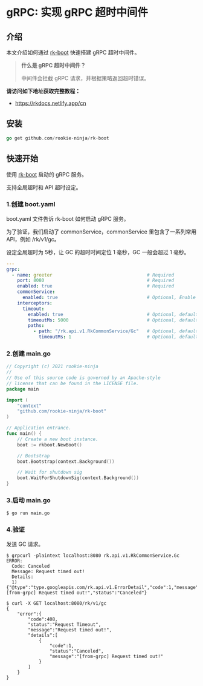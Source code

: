 # gRPC: 实现 gRPC 超时中间件

## 介绍
本文介绍如何通过 [rk-boot](https://github.com/rookie-ninja/rk-boot) 快速搭建 gRPC 超时中间件。

> **什么是 gRPC 超时中间件？** 
>
> 中间件会拦截 gRPC 请求，并根据策略返回超时错误。

**请访问如下地址获取完整教程：**

- https://rkdocs.netlify.app/cn

## 安装
```go
go get github.com/rookie-ninja/rk-boot
```

## 快速开始
使用 [rk-boot](https://github.com/rookie-ninja/rk-boot) 启动的 gRPC 服务。

支持全局超时和 API 超时设定。

### 1.创建 boot.yaml
boot.yaml 文件告诉 rk-boot 如何启动 gRPC 服务。

为了验证，我们启动了 commonService，commonService 里包含了一系列常用 API，例如 /rk/v1/gc。

设定全局超时为 5秒，让 GC 的超时时间定位 1 毫秒，GC 一般会超过 1 毫秒。

```yaml
---
grpc:
  - name: greeter                                   # Required
    port: 8080                                      # Required
    enabled: true                                   # Required
    commonService:
      enabled: true                                 # Optional, Enable common service for testing
    interceptors:
      timeout:
        enabled: true                               # Optional, default: false
        timeoutMs: 5000                             # Optional, default: 5000
        paths: 
          - path: "/rk.api.v1.RkCommonService/Gc"   # Optional, default: ""
            timeoutMs: 1                            # Optional, default: 5000
```

### 2.创建 main.go

```go
// Copyright (c) 2021 rookie-ninja
//
// Use of this source code is governed by an Apache-style
// license that can be found in the LICENSE file.
package main

import (
	"context"
	"github.com/rookie-ninja/rk-boot"
)

// Application entrance.
func main() {
	// Create a new boot instance.
	boot := rkboot.NewBoot()

	// Bootstrap
	boot.Bootstrap(context.Background())

	// Wait for shutdown sig
	boot.WaitForShutdownSig(context.Background())
}
```

### 3.启动 main.go
```
$ go run main.go
```

### 4.验证
发送 GC 请求。

```
$ grpcurl -plaintext localhost:8080 rk.api.v1.RkCommonService.Gc
ERROR:
  Code: Canceled
  Message: Request timed out!
  Details:
  1)	{"@type":"type.googleapis.com/rk.api.v1.ErrorDetail","code":1,"message":"[from-grpc] Request timed out!","status":"Canceled"}
```

```
$ curl -X GET localhost:8080/rk/v1/gc
{
    "error":{
        "code":408,
        "status":"Request Timeout",
        "message":"Request timed out!",
        "details":[
            {
                "code":1,
                "status":"Canceled",
                "message":"[from-grpc] Request timed out!"
            }
        ]
    }
}
```